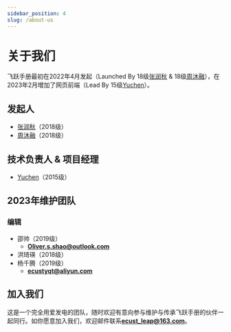 ```yaml
---
sidebar_position: 4
slug: /about-us
---
```


# 关于我们

飞跃手册最初在2022年4月发起（Launched By 18级[张润秋](/maths/abroad/2018/paul) & 18级[周沐融](/social-public-mgm/work/2018/muro)），在2023年2月增加了网页前端（Lead By 15级[Yuchen](/cise/abroad/2015/yuchen)）。

## 发起人
- [张润秋](/maths/abroad/2018/paul)（2018级）
- [周沐融](/social-public-mgm/work/2018/muro)（2018级）

## 技术负责人 & 项目经理
- [Yuchen](/cise/abroad/2015/yuchen)（2015级）

## 2023年维护团队

### 编辑
- 邵帅（2019级）
  - **Oliver.s.shao@outlook.com**
- 洪琦瑛（2018级）
- 杨千腾（2019级）
  - **ecustyqt@aliyun.com**

## 加入我们

这是一个完全用爱发电的团队，随时欢迎有意向参与维护与传承飞跃手册的伙伴一起同行。如你愿意加入我们，欢迎邮件联系**ecust_leap@163.com**。
